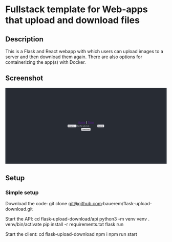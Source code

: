 # Fullstack template for Web-apps that upload and download files

## Description
This is a Flask and React webapp with which users can upload images to a server and then download them again.
There are also options for containerizing the app(s) with Docker.

## Screenshot
<img title="a title" alt="Alt text" src="screenshot.png">

## Setup
### Simple setup
Download the code:
    git clone git@github.com:bauerem/flask-upload-download.git

Start the API:
        cd flask-upload-download/api
        python3 -m venv venv
        . venv/bin/activate
        pip install -r requirements.txt
        flask run

Start the client:
        cd flask-upload-download
        npm i
        npm run start